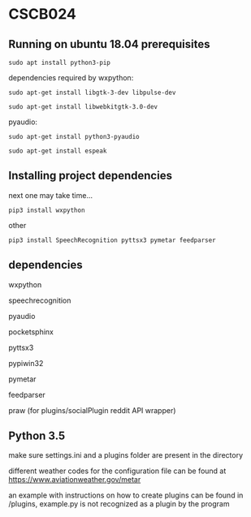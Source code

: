 # CSCB024

## Running on ubuntu 18.04 prerequisites

```
sudo apt install python3-pip
```

dependencies required by wxpython:

```
sudo apt-get install libgtk-3-dev libpulse-dev
```

```
sudo apt-get install libwebkitgtk-3.0-dev
```

pyaudio:

```
sudo apt-get install python3-pyaudio
```

```
sudo apt-get install espeak
```

## Installing project dependencies

next one may take time...
```
pip3 install wxpython
```

other
```
pip3 install SpeechRecognition pyttsx3 pymetar feedparser
```


## dependencies
wxpython

speechrecognition

pyaudio

pocketsphinx

pyttsx3

pypiwin32

pymetar

feedparser

praw (for plugins/socialPlugin reddit API wrapper)

## Python 3.5

make sure settings.ini and a plugins folder are present in the directory

different weather codes for the configuration file can be found at https://www.aviationweather.gov/metar

an example with instructions on how to create plugins can be found in /plugins, example.py is not recognized as a plugin by the program